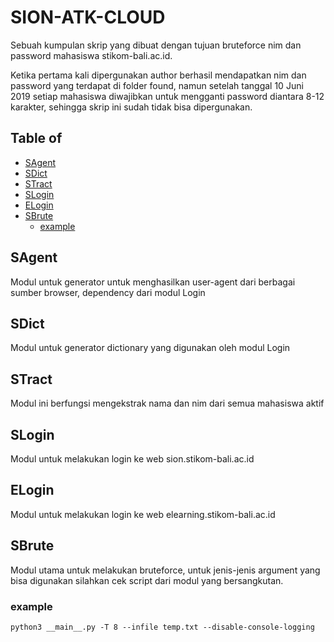 # SION-ATK-CLOUD <!-- omit in toc -->
Sebuah kumpulan skrip yang dibuat dengan tujuan bruteforce nim dan password mahasiswa stikom-bali.ac.id.

Ketika pertama kali dipergunakan author berhasil mendapatkan nim dan password yang terdapat di folder found, namun setelah tanggal 10 Juni 2019 setiap mahasiswa diwajibkan untuk mengganti password diantara 8-12 karakter, sehingga skrip ini sudah tidak bisa dipergunakan.

## Table of  <!-- omit in toc -->
- [SAgent](#SAgent)
- [SDict](#SDict)
- [STract](#STract)
- [SLogin](#SLogin)
- [ELogin](#ELogin)
- [SBrute](#SBrute)
  - [example](#example)


## SAgent
Modul untuk generator untuk menghasilkan user-agent dari berbagai sumber browser, dependency dari modul Login
## SDict
Modul untuk generator dictionary yang digunakan oleh modul Login
## STract
Modul ini berfungsi mengekstrak nama dan nim dari semua mahasiswa aktif
## SLogin
Modul untuk melakukan login ke web sion.stikom-bali.ac.id
## ELogin
Modul untuk melakukan login ke web elearning.stikom-bali.ac.id
## SBrute
Modul utama untuk melakukan bruteforce, untuk jenis-jenis argument yang bisa digunakan silahkan cek script dari modul yang bersangkutan.
### example
`python3 __main__.py -T 8 --infile temp.txt --disable-console-logging`